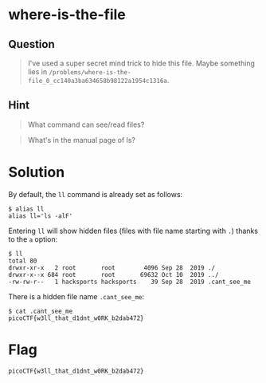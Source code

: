 # where-is-the-file 
## Question
>I've used a super secret mind trick to hide this file. Maybe something lies in `/problems/where-is-the-file_0_cc140a3ba634658b98122a1954c1316a`.

## Hint
>What command can see/read files?

>What's in the manual page of ls?

# Solution
By default, the `ll` command is already set as follows:
~~~~
$ alias ll
alias ll='ls -alF'
~~~~

Entering `ll` will show hidden files (files with file name starting with `.`) thanks to the `a` option:
~~~~
$ ll
total 80
drwxr-xr-x   2 root       root        4096 Sep 28  2019 ./
drwxr-x--x 684 root       root       69632 Oct 10  2019 ../
-rw-rw-r--   1 hacksports hacksports    39 Sep 28  2019 .cant_see_me
~~~~

There is a hidden file name `.cant_see_me`:
~~~~
$ cat .cant_see_me 
picoCTF{w3ll_that_d1dnt_w0RK_b2dab472}
~~~~

# Flag
`picoCTF{w3ll_that_d1dnt_w0RK_b2dab472}`
